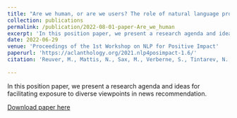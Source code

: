 ```yaml
---
title: "Are we human, or are we users? The role of natural language processing in human-centric news recommenders that nudge users to diverse content"
collection: publications
permalink: /publication/2022-08-01-paper-Are_we_human
excerpt: 'In this position paper, we present a research agenda and ideas for facilitating exposure to diverse viewpoints in news recommendation. Recommending news from diverse viewpoints is important to prevent potential filter bubble effects in news consumption, and stimulate a healthy democratic debate. To account for the complexity that is inherent to humans as citizens in a democracy, we anticipate (among others) individual-level differences in acceptance of diversity. We connect this idea to techniques in Natural Language Processing, where distributional language models would allow us to place different users and news articles in a multidimensional space based on semantic content, where diversity is operationalized as distance and variance. In this way, we can model individual “latitudes of diversity” for different users, and thus personalize viewpoint diversity in support of a healthy public debate. In addition, we identify technical, ethical and conceptual issues related to our presented ideas. Our investigation describes how NLP can play a central role in diversifying news recommendations.'
date: 2022-06-29
venue: 'Proceedings of the 1st Workshop on NLP for Positive Impact'
paperurl: 'https://aclanthology.org/2021.nlp4posimpact-1.6/'
citation: 'Reuver, M., Mattis, N., Sax, M., Verberne, S., Tintarev, N., Helberger, N., ... & van Atteveldt, W. (2021, August). Are we human, or are we users? The role of natural language processing in human-centric news recommenders that nudge users to diverse content. In <i>Proceedings of the 1st Workshop on NLP for Positive Impact</i> (pp. 47-59).'
  
---
```

In this position paper, we present a research agenda and ideas for facilitating exposure to diverse viewpoints in news recommendation.

[Download paper here](http://nickma101.github.io/files/Are_we_human.pdf)
